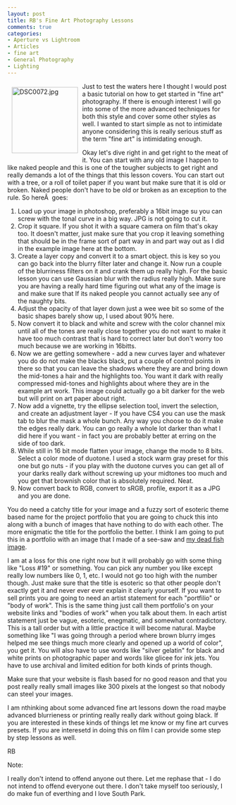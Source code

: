 ```yaml
---
layout: post
title: RB's Fine Art Photography Lessons
comments: true
categories:
- Aperture vs Lightroom
- Articles
- fine art
- General Photography
- Lighting
---
```

<a rel="lightbox" href="/wp-content/uploads/2009/06/DSC0072.jpg"><img title="DSC0072.jpg" src="/wp-content/uploads/2009/06/.thumbs/.DSC0072.jpg" border="0" alt="DSC0072.jpg" hspace="10" vspace="10" width="150" height="150" align="left" /></a>Just to test the waters here I thought I would post a basic tutorial on how to get started in "fine art" photography. If there is enough interest I will go into some of the more advanced techniques for both this style and cover some other styles as well. I wanted to start simple as not to intimidate anyone considering this is really serious stuff as the term "fine art" is intimidating enough.

Okay let's dive right in and get right to the meat of it. You can start with any old image I happen to like naked people and this is one of the tougher subjects to get right and really demands a lot of the things that this lesson covers. You can start out with a tree, or a roll of toilet paper if you want but make sure that it is old or broken. Naked people don't have to be old or broken as an exception to the rule. So hereÂ  goes:
<ol>
	<li>Load up your image in photoshop, preferably a 16bit image su you can screw with the tonal curve in a big way. JPG is not going to cut it.</li>
	<li>Crop it square. If you shot it with a square camera on film that's okay too. It doesn't matter, just make sure that you crop it leaving something that should be in the frame sort of part way in and part way out as I did in the example image here at the bottom.</li>
	<li>Create a layer copy and convert it to a smart object. this is key so you can go back into the blurry filter later and change it. Now run a couple of the blurriness filters on it and crank them up really high. For the basic lesson you can use Gaussian blur with the radius really high. Make sure you are having a really hard time figuring out what any of the image is and make sure that If its naked people you cannot actually see any of the naughty bits.</li>
	<li>Adjust the opacity of that layer down just a wee wee bit so some of the basic shapes barely show up, I used about 90% here.</li>
	<li>Now convert it to black and white and screw with the color channel mix until all of the tones are really close together you do not want to make it have too much contrast that is hard to correct later but don't worry too much because we are working in 16bitts.</li>
	<li>Now we are getting somewhere - add a new curves layer and whatever you do do not make the blacks black, put a couple of control points in there so that you can leave the shadows where they are and bring down the mid-tones a hair and the highlights too. You want it dark with really compressed mid-tones and highlights about where they are in the example art work. This image could actually go a bit darker for the web but will print on art paper about right.</li>
	<li>Now add a vignette, try the ellipse selection tool, invert the selection, and create an adjustment layer - If you have CS4 you can use the mask tab to blur the mask a whole bunch. Any way you choose to do it make the edges really dark. You can go really a whole lot darker than what I did here if you want - in fact you are probably better at erring on the side of too dark.</li>
	<li>While still in 16 bit mode flatten your image, change the mode to 8 bits. Select a color mode of duotone. I used a stock warm gray preset for this one but go nuts - if you play with the duotone curves you can get all of your darks really dark without screwing up your midtones too much and you get that brownish color that is absolutely required. Neat.</li>
	<li>Now convert back to RGB, convert to sRGB, profile, export it as a JPG and you are done.</li>
</ol>
You do need a catchy title for your image and a fuzzy sort of esoteric theme based name for the project portfolio that you are going to chuck this into along with a bunch of images that have nothing to do with each other. The more enigmatic the title for the portfolio the better. I think I am going to put this in a portfolio with an image that I made of a see-saw and <a href="http://photo.rwboyer.com/2009/06/nikon-d200-gets-wet-real-wet/">my dead fish image</a>.

I am at a loss for this one right now but it will probably go with some thing like "Loss #19" or something. You can pick any number you like except really low numbers like 0, 1, etc. I would not go too high with the number though. Just make sure that the title is esoteric so that other people don't exactly get it and never ever ever explain it clearly yourself. If you want to sell prints you are going to need an artist statement for each "portfilio" or "body of work". This is the same thing just call them portfolio's on your website links and "bodies of work" when you talk about them. In each artist statement just be vague, esoteric, enegmatic, and somewhat contradictory. This is a tall order but with a little practice it will become natural. Maybe something like "I was going through a period where brown blurry imges helped me see things much more clearly and opened up a world of color", you get it. You will also have to use words like "silver gelatin" for black and white prints on photographic paper and words like glicee for ink jets. You have to use archival and limited edition for both kinds of prints though.

Make sure that your website is flash based for no good reason and that you post really really small images like 300 pixels at the longest so that nobody can steel your images.

I am nthinking about some advanced fine art lessons down the road maybe advanced blurrieness or printing really really dark without going black. If you are interested in these kinds of things let me know or my fine art curves presets. If you are interesetd in doing this on film I can provide some step by step lessons as well.

RB

Note:

I really don't intend to offend anyone out there. Let me rephase that - I do not intend to offend everyone out there. I don't take myself too seriously, I do make fun of everthing and I love South Park.